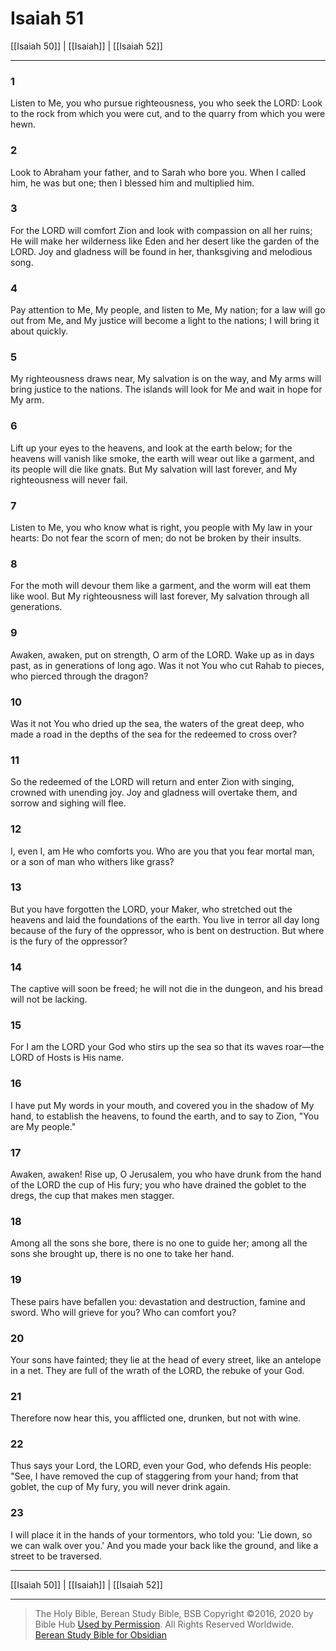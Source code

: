# Isaiah 51

[[Isaiah 50]] | [[Isaiah]] | [[Isaiah 52]]

---

### 1
Listen to Me, you who pursue righteousness, you who seek the LORD: Look to the rock from which you were cut, and to the quarry from which you were hewn.

### 2
Look to Abraham your father, and to Sarah who bore you. When I called him, he was but one; then I blessed him and multiplied him.

### 3
For the LORD will comfort Zion and look with compassion on all her ruins; He will make her wilderness like Eden and her desert like the garden of the LORD. Joy and gladness will be found in her, thanksgiving and melodious song.

### 4
Pay attention to Me, My people, and listen to Me, My nation; for a law will go out from Me, and My justice will become a light to the nations; I will bring it about quickly.

### 5
My righteousness draws near, My salvation is on the way, and My arms will bring justice to the nations. The islands will look for Me and wait in hope for My arm.

### 6
Lift up your eyes to the heavens, and look at the earth below; for the heavens will vanish like smoke, the earth will wear out like a garment, and its people will die like gnats. But My salvation will last forever, and My righteousness will never fail.

### 7
Listen to Me, you who know what is right, you people with My law in your hearts: Do not fear the scorn of men; do not be broken by their insults.

### 8
For the moth will devour them like a garment, and the worm will eat them like wool. But My righteousness will last forever, My salvation through all generations.

### 9
Awaken, awaken, put on strength, O arm of the LORD. Wake up as in days past, as in generations of long ago. Was it not You who cut Rahab to pieces, who pierced through the dragon?

### 10
Was it not You who dried up the sea, the waters of the great deep, who made a road in the depths of the sea for the redeemed to cross over?

### 11
So the redeemed of the LORD will return and enter Zion with singing, crowned with unending joy. Joy and gladness will overtake them, and sorrow and sighing will flee.

### 12
I, even I, am He who comforts you. Who are you that you fear mortal man, or a son of man who withers like grass?

### 13
But you have forgotten the LORD, your Maker, who stretched out the heavens and laid the foundations of the earth. You live in terror all day long because of the fury of the oppressor, who is bent on destruction. But where is the fury of the oppressor?

### 14
The captive will soon be freed; he will not die in the dungeon, and his bread will not be lacking.

### 15
For I am the LORD your God who stirs up the sea so that its waves roar—the LORD of Hosts is His name.

### 16
I have put My words in your mouth, and covered you in the shadow of My hand, to establish the heavens, to found the earth, and to say to Zion, "You are My people."

### 17
Awaken, awaken! Rise up, O Jerusalem, you who have drunk from the hand of the LORD the cup of His fury; you who have drained the goblet to the dregs, the cup that makes men stagger.

### 18
Among all the sons she bore, there is no one to guide her; among all the sons she brought up, there is no one to take her hand.

### 19
These pairs have befallen you: devastation and destruction, famine and sword. Who will grieve for you? Who can comfort you?

### 20
Your sons have fainted; they lie at the head of every street, like an antelope in a net. They are full of the wrath of the LORD, the rebuke of your God.

### 21
Therefore now hear this, you afflicted one, drunken, but not with wine.

### 22
Thus says your Lord, the LORD, even your God, who defends His people: "See, I have removed the cup of staggering from your hand; from that goblet, the cup of My fury, you will never drink again.

### 23
I will place it in the hands of your tormentors, who told you: 'Lie down, so we can walk over you.' And you made your back like the ground, and like a street to be traversed.

---

[[Isaiah 50]] | [[Isaiah]] | [[Isaiah 52]]

---

> The Holy Bible, Berean Study Bible, BSB
> Copyright &copy;2016, 2020 by Bible Hub
> [Used by Permission](https://berean.bible/terms.htm). All Rights Reserved Worldwide.
> [Berean Study Bible for Obsidian](https://github.com/gapmiss/berean-study-bible-for-obsidian)</small>

